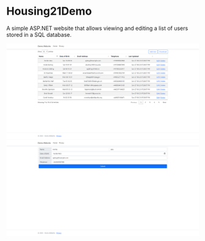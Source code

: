 # Housing21Demo

A simple ASP.NET website that allows viewing and editing a list of users stored in a SQL database.

![image](readme/index.png)
![image](readme/edit.png)